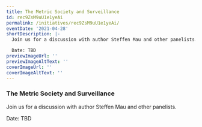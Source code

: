 ```yaml
---
title: The Metric Society and Surveillance
id: rec9ZsM9uU1e1yeAi
permalink: /initiatives/rec9ZsM9uU1e1yeAi/
eventDate: '2021-04-28'
shortDescription: |-
  Join us for a discussion with author Steffen Mau and other panelists.

  Date: TBD
previewImageUrl: ''
previewImageAltText: ''
coverImageUrl: ''
coverImageAltText: ''
---
```

### The Metric Society and Surveillance

Join us for a discussion with author Steffen Mau and other panelists.

Date: TBD
